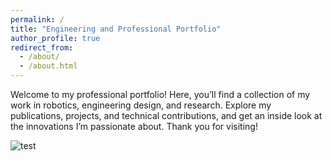 ```yaml
---
permalink: /
title: "Engineering and Professional Portfolio"
author_profile: true
redirect_from: 
  - /about/
  - /about.html
---
```


Welcome to my professional portfolio! Here, you’ll find a collection of my work in robotics, engineering design, and research. Explore my publications, projects, and technical contributions, and get an inside look at the innovations I’m passionate about. Thank you for visiting!



![test](https://github.com/user-attachments/assets/c28b98fb-24d8-4039-b3c5-6c82e5d0982b)

